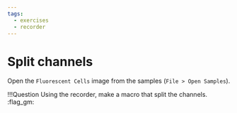 ```yaml
---
tags:
  - exercises
  - recorder
---
```

# Split channels

Open the `Fluorescent Cells` image from the samples (`File > Open Samples`).

!!!Question
    Using the recorder, make a macro that split the channels. :flag_gm:
